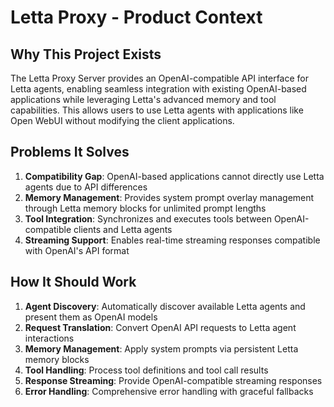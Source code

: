 # Letta Proxy - Product Context

## Why This Project Exists

The Letta Proxy Server provides an OpenAI-compatible API interface for Letta agents, enabling seamless integration with existing OpenAI-based applications while leveraging Letta's advanced memory and tool capabilities. This allows users to use Letta agents with applications like Open WebUI without modifying the client applications.

## Problems It Solves

1. **Compatibility Gap**: OpenAI-based applications cannot directly use Letta agents due to API differences
2. **Memory Management**: Provides system prompt overlay management through Letta memory blocks for unlimited prompt lengths
3. **Tool Integration**: Synchronizes and executes tools between OpenAI-compatible clients and Letta agents
4. **Streaming Support**: Enables real-time streaming responses compatible with OpenAI's API format

## How It Should Work

1. **Agent Discovery**: Automatically discover available Letta agents and present them as OpenAI models
2. **Request Translation**: Convert OpenAI API requests to Letta agent interactions
3. **Memory Management**: Apply system prompts via persistent Letta memory blocks
4. **Tool Handling**: Process tool definitions and tool call results
5. **Response Streaming**: Provide OpenAI-compatible streaming responses
6. **Error Handling**: Comprehensive error handling with graceful fallbacks
